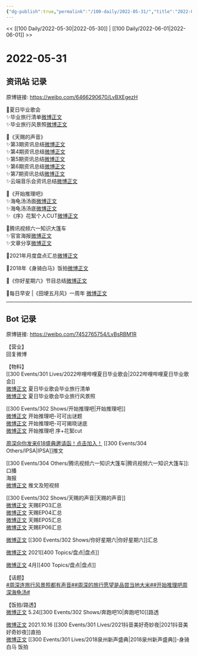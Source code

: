 ```yaml
---
{"dg-publish":true,"permalink":"/100-daily/2022-05-31/","title":"2022-05-31"}
---
```



<< [[100 Daily/2022-05-30\|2022-05-30]] | [[100 Daily/2022-06-01\|2022-06-01]] >>

# 2022-05-31

## 资讯站 记录

原博链接: https://weibo.com/6466290670/LvBXEgezH

🍃夏日毕业歌会  
✨毕业旅行清单[微博正文](https://m.weibo.cn/6466290670/4775144251197092)  
✨毕业旅行风景照[微博正文](https://m.weibo.cn/6466290670/4775147216573026)

🍃《天赐的声音》  
✨第3期资讯总结[微博正文](https://m.weibo.cn/6466290670/4775125700053940)  
✨第4期资讯总结[微博正文](https://m.weibo.cn/6466290670/4775126564867077)  
✨第5期资讯总结[微博正文](https://m.weibo.cn/6466290670/4775127848585524)  
✨第6期资讯总结[微博正文](https://m.weibo.cn/6466290670/4775130112462074)  
✨第7期资讯总结[微博正文](https://m.weibo.cn/6466290670/4775229752083510)  
✨云端音乐会资讯总结[微博正文](https://m.weibo.cn/6466290670/4775229739501637)

🍃《开始推理吧》  
✨海龟汤汤面[微博正文](https://m.weibo.cn/6466290670/4775160681073767)  
✨海龟汤汤底[微博正文](https://m.weibo.cn/6466290670/4775174011094824)  
✨《序》花絮个人CUT[微博正文](https://m.weibo.cn/6466290670/4775187176755735)

🍃腾讯视频六一知识大篷车  
✨官宣海报[微博正文](https://m.weibo.cn/6466290670/4775209922464984)  
✨文章分享[微博正文](https://m.weibo.cn/6466290670/4775180956338585)

🍃2021年月度盘点汇总[微博正文](https://m.weibo.cn/6466290670/4775184786000532)

🍃2018年《身骑白马》饭拍[微博正文](https://m.weibo.cn/6466290670/4775247927054985)

🍃《你好星期六》节目总结[微博正文](https://m.weibo.cn/6466290670/4775158412216257)

🍃每日早安 |《田埂五月风》一周年 [微博正文](https://m.weibo.cn/6466290670/4775088471148084)

---
## Bot 记录

原博链接: https://weibo.com/7452765754/LvBsRBM1R

【营业】  
[](https://m.weibo.cn/1736988591/4773866502620621) 回复微博

【物料】  
[[300 Events/301 Lives/2022哔哩哔哩夏日毕业歌会\|2022哔哩哔哩夏日毕业歌会]]  
[微博正文](https://m.weibo.cn/6744306402/4775142364809275) 夏日毕业歌会毕业旅行清单  
[微博正文](https://m.weibo.cn/6744306402/4775145888024377) 夏日毕业歌会毕业旅行风景照

[[300 Events/302 Shows/开始推理吧\|开始推理吧]]  
[微博正文](https://m.weibo.cn/2162247381/4775156993756647) 开始推理吧-可可出谜题  
[微博正文](https://m.weibo.cn/2162247381/4775172239791776) 开始推理吧-可可揭晓谜底  
[微博正文](https://m.weibo.cn/6466290670/4775187176755735) 开始推理吧 序+花絮cut

[周深向你发来618盛典邀请函！点击加入！](https://weibo.cn/sinaurl?u=https%3A%2F%2Fmp.weixin.qq.com%2Fs%2F5nuwKCnxRgxmDqxsrcOS2g) [[300 Events/304 Others/IPSA\|IPSA]]推文

[[300 Events/304 Others/腾讯视频六一知识大篷车\|腾讯视频六一知识大篷车]]:  
[](https://m.weibo.cn/2591595652/4775162912440973) 口播  
[](https://m.weibo.cn/2591595652/4775204553231830) 海报  
[微博正文](https://m.weibo.cn/6466290670/4775180956338585) 推文及短视频

[[300 Events/302 Shows/天赐的声音\|天赐的声音]]  
[微博正文](https://m.weibo.cn/6466290670/4775125700053940) 天赐EP03汇总  
[微博正文](https://m.weibo.cn/6466290670/4775126564867077) 天赐EP04汇总  
[微博正文](https://m.weibo.cn/6466290670/4775127848585524) 天赐EP05汇总  
[微博正文](https://m.weibo.cn/6466290670/4775130112462074) 天赐EP06汇总

[微博正文](https://m.weibo.cn/6466290670/4775158412216257) [[300 Events/302 Shows/你好星期六\|你好星期六]]汇总

[微博正文](https://m.weibo.cn/6466290670/4775184786000532) 2021[[400 Topics/盘点\|盘点]]

[微博正文](https://m.weibo.cn/6466290670/4775244718145713) 4月[[400 Topics/盘点\|盘点]]

【话题】  
[#周深连旅行风景照都有声音#](https://s.weibo.com/weibo?q=%23%E5%91%A8%E6%B7%B1%E8%BF%9E%E6%97%85%E8%A1%8C%E9%A3%8E%E6%99%AF%E7%85%A7%E9%83%BD%E6%9C%89%E5%A3%B0%E9%9F%B3%23)[#周深的旅行愿望是品尝当地大米#](https://s.weibo.com/weibo?q=%23%E5%91%A8%E6%B7%B1%E7%9A%84%E6%97%85%E8%A1%8C%E6%84%BF%E6%9C%9B%E6%98%AF%E5%93%81%E5%B0%9D%E5%BD%93%E5%9C%B0%E5%A4%A7%E7%B1%B3%23)[#开始推理吧周深海龟汤#](https://s.weibo.com/weibo?q=%23%E5%BC%80%E5%A7%8B%E6%8E%A8%E7%90%86%E5%90%A7%E5%91%A8%E6%B7%B1%E6%B5%B7%E9%BE%9F%E6%B1%A4%23)

【饭拍/路透】  
[微博正文](https://m.weibo.cn/7495641082/4775135825888836) 5.24[[300 Events/302 Shows/奔跑吧10\|奔跑吧10]]路透

[微博正文](https://m.weibo.cn/1247963292/4773870169754160) 2021.10.16 [[300 Events/301 Lives/2021抖音美好奇妙夜\|2021抖音美好奇妙夜]]直拍  
[微博正文](https://m.weibo.cn/5516625428/4775238325504697) [[300 Events/301 Lives/2018泉州新声盛典\|2018泉州新声盛典]]-身骑白马 饭拍

